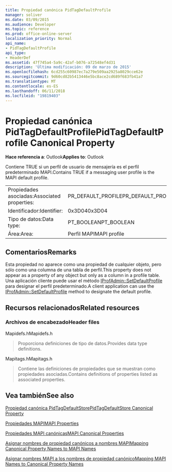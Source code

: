 ```yaml
---
title: Propiedad canónica PidTagDefaultProfile
manager: soliver
ms.date: 03/09/2015
ms.audience: Developer
ms.topic: reference
ms.prod: office-online-server
localization_priority: Normal
api_name:
- PidTagDefaultProfile
api_type:
- HeaderDef
ms.assetid: 47f745a4-5a9c-42af-b076-a72548ef4d31
description: 'Última modificación: 09 de marzo de 2015'
ms.openlocfilehash: 6cd255c60987ec7a279e509aa2925a8029cce62e
ms.sourcegitcommit: 9d60cd82b5413446e5bc8ace2cd689f683fb41a7
ms.translationtype: MT
ms.contentlocale: es-ES
ms.lasthandoff: 06/11/2018
ms.locfileid: "19819403"
---
```

# <a name="pidtagdefaultprofile-canonical-property"></a><span data-ttu-id="31f76-103">Propiedad canónica PidTagDefaultProfile</span><span class="sxs-lookup"><span data-stu-id="31f76-103">PidTagDefaultProfile Canonical Property</span></span>

  
  
<span data-ttu-id="31f76-104">**Hace referencia a**: Outlook</span><span class="sxs-lookup"><span data-stu-id="31f76-104">**Applies to**: Outlook</span></span> 
  
<span data-ttu-id="31f76-105">Contiene TRUE si un perfil de usuario de mensajería es el perfil predeterminado MAPI.</span><span class="sxs-lookup"><span data-stu-id="31f76-105">Contains TRUE if a messaging user profile is the MAPI default profile.</span></span>
  
|||
|:-----|:-----|
|<span data-ttu-id="31f76-106">Propiedades asociadas:</span><span class="sxs-lookup"><span data-stu-id="31f76-106">Associated properties:</span></span>  <br/> |<span data-ttu-id="31f76-107">PR_DEFAULT_PROFILE</span><span class="sxs-lookup"><span data-stu-id="31f76-107">PR_DEFAULT_PROFILE</span></span>  <br/> |
|<span data-ttu-id="31f76-108">Identificador:</span><span class="sxs-lookup"><span data-stu-id="31f76-108">Identifier:</span></span>  <br/> |<span data-ttu-id="31f76-109">0x3D04</span><span class="sxs-lookup"><span data-stu-id="31f76-109">0x3D04</span></span>  <br/> |
|<span data-ttu-id="31f76-110">Tipo de datos:</span><span class="sxs-lookup"><span data-stu-id="31f76-110">Data type:</span></span>  <br/> |<span data-ttu-id="31f76-111">PT_BOOLEAN</span><span class="sxs-lookup"><span data-stu-id="31f76-111">PT_BOOLEAN</span></span>  <br/> |
|<span data-ttu-id="31f76-112">Área:</span><span class="sxs-lookup"><span data-stu-id="31f76-112">Area:</span></span>  <br/> |<span data-ttu-id="31f76-113">Perfil MAPI</span><span class="sxs-lookup"><span data-stu-id="31f76-113">MAPI profile</span></span>  <br/> |
   
## <a name="remarks"></a><span data-ttu-id="31f76-114">Comentarios</span><span class="sxs-lookup"><span data-stu-id="31f76-114">Remarks</span></span>

<span data-ttu-id="31f76-115">Esta propiedad no aparece como una propiedad de cualquier objeto, pero sólo como una columna de una tabla de perfil.</span><span class="sxs-lookup"><span data-stu-id="31f76-115">This property does not appear as a property of any object but only as a column in a profile table.</span></span> <span data-ttu-id="31f76-116">Una aplicación cliente puede usar el método [IProfAdmin::SetDefaultProfile](iprofadmin-setdefaultprofile.md) para designar el perfil predeterminado.</span><span class="sxs-lookup"><span data-stu-id="31f76-116">A client application can use the [IProfAdmin::SetDefaultProfile](iprofadmin-setdefaultprofile.md) method to designate the default profile.</span></span> 
  
## <a name="related-resources"></a><span data-ttu-id="31f76-117">Recursos relacionados</span><span class="sxs-lookup"><span data-stu-id="31f76-117">Related resources</span></span>

### <a name="header-files"></a><span data-ttu-id="31f76-118">Archivos de encabezado</span><span class="sxs-lookup"><span data-stu-id="31f76-118">Header files</span></span>

<span data-ttu-id="31f76-119">Mapidefs.h</span><span class="sxs-lookup"><span data-stu-id="31f76-119">Mapidefs.h</span></span>
  
> <span data-ttu-id="31f76-120">Proporciona definiciones de tipo de datos.</span><span class="sxs-lookup"><span data-stu-id="31f76-120">Provides data type definitions.</span></span>
    
<span data-ttu-id="31f76-121">Mapitags.h</span><span class="sxs-lookup"><span data-stu-id="31f76-121">Mapitags.h</span></span>
  
> <span data-ttu-id="31f76-122">Contiene las definiciones de propiedades que se muestran como propiedades asociadas.</span><span class="sxs-lookup"><span data-stu-id="31f76-122">Contains definitions of properties listed as associated properties.</span></span>
    
## <a name="see-also"></a><span data-ttu-id="31f76-123">Vea también</span><span class="sxs-lookup"><span data-stu-id="31f76-123">See also</span></span>



[<span data-ttu-id="31f76-124">Propiedad canónica PidTagDefaultStore</span><span class="sxs-lookup"><span data-stu-id="31f76-124">PidTagDefaultStore Canonical Property</span></span>](pidtagdefaultstore-canonical-property.md)


[<span data-ttu-id="31f76-125">Propiedades MAPI</span><span class="sxs-lookup"><span data-stu-id="31f76-125">MAPI Properties</span></span>](mapi-properties.md)
  
[<span data-ttu-id="31f76-126">Propiedades MAPI canónicas</span><span class="sxs-lookup"><span data-stu-id="31f76-126">MAPI Canonical Properties</span></span>](mapi-canonical-properties.md)
  
[<span data-ttu-id="31f76-127">Asignar nombres de propiedad canónicos a nombres MAPI</span><span class="sxs-lookup"><span data-stu-id="31f76-127">Mapping Canonical Property Names to MAPI Names</span></span>](mapping-canonical-property-names-to-mapi-names.md)
  
[<span data-ttu-id="31f76-128">Asignar nombres MAPI a los nombres de propiedad canónico</span><span class="sxs-lookup"><span data-stu-id="31f76-128">Mapping MAPI Names to Canonical Property Names</span></span>](mapping-mapi-names-to-canonical-property-names.md)

